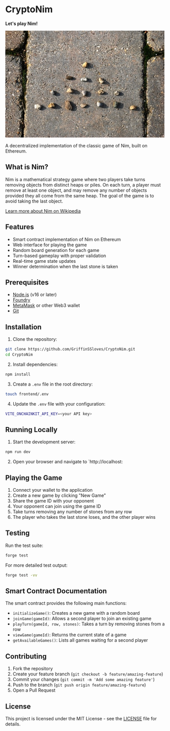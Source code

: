 # CryptoNim

**Let's play Nim!**

![Nim game with stones arranged in rows](docs/nim-game.png)

A decentralized implementation of the classic game of Nim, built on Ethereum.

## What is Nim?

Nim is a mathematical strategy game where two players take turns removing objects from distinct heaps or piles. On each turn, a player must remove at least one object, and may remove any number of objects provided they all come from the same heap. The goal of the game is to avoid taking the last object.

[Learn more about Nim on Wikipedia](https://en.wikipedia.org/wiki/Nim)

## Features

- Smart contract implementation of Nim on Ethereum
- Web interface for playing the game
- Random board generation for each game
- Turn-based gameplay with proper validation
- Real-time game state updates
- Winner determination when the last stone is taken

## Prerequisites

- [Node.js](https://nodejs.org/) (v16 or later)
- [Foundry](https://book.getfoundry.sh/getting-started/installation)
- [MetaMask](https://metamask.io/) or other Web3 wallet
- [Git](https://git-scm.com/)

## Installation

1. Clone the repository:
```bash
git clone https://github.com/GriffinSSloves/CryptoNim.git
cd CryptoNim
```

2. Install dependencies:
```bash
npm install
```

3. Create a `.env` file in the root directory:
```bash
touch frontend/.env
```

4. Update the `.env` file with your configuration:
```bash
VITE_ONCHAINKIT_API_KEY=<your API key> 
```

## Running Locally

1. Start the development server:
```bash
npm run dev
```

2. Open your browser and navigate to `http://localhost:<port output from npm run dev>

## Playing the Game

1. Connect your wallet to the application
2. Create a new game by clicking "New Game"
3. Share the game ID with your opponent
4. Your opponent can join using the game ID
5. Take turns removing any number of stones from any row
6. The player who takes the last stone loses, and the other player wins

## Testing

Run the test suite:
```bash
forge test
```

For more detailed test output:
```bash
forge test -vv
```

## Smart Contract Documentation

The smart contract provides the following main functions:

- `initializeGame()`: Creates a new game with a random board
- `joinGame(gameId)`: Allows a second player to join an existing game
- `playTurn(gameId, row, stones)`: Takes a turn by removing stones from a row
- `viewGame(gameId)`: Returns the current state of a game
- `getAvailableGames()`: Lists all games waiting for a second player

## Contributing

1. Fork the repository
2. Create your feature branch (`git checkout -b feature/amazing-feature`)
3. Commit your changes (`git commit -m 'Add some amazing feature'`)
4. Push to the branch (`git push origin feature/amazing-feature`)
5. Open a Pull Request

## License

This project is licensed under the MIT License - see the [LICENSE](LICENSE) file for details. 

